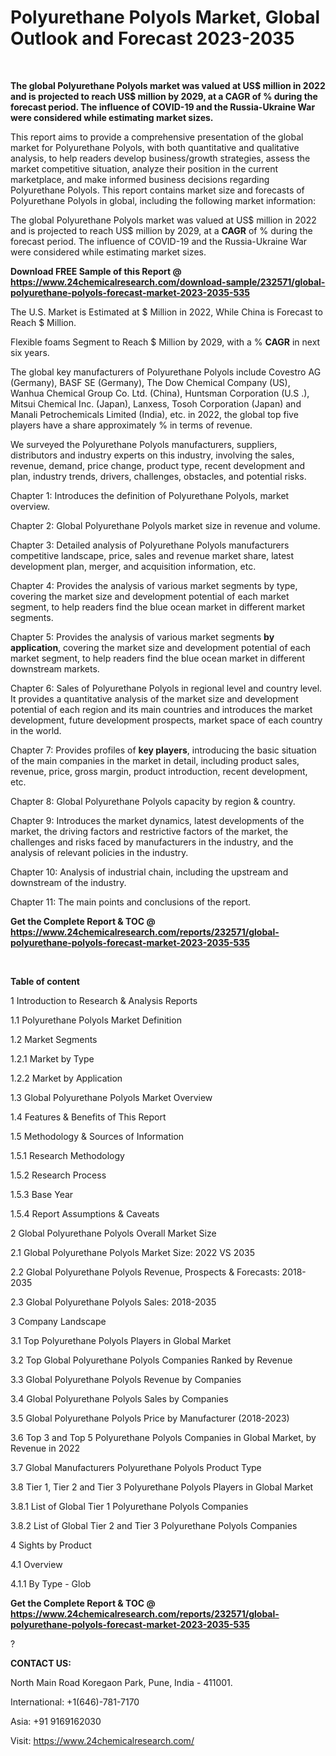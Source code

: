<h1>Polyurethane Polyols Market, Global Outlook and Forecast 2023-2035</h1><br/><p><strong>The global Polyurethane Polyols market was valued at US$ million in 2022 and is projected to reach US$ million by 2029, at a <strong>CAGR</strong> of % during the forecast period. The influence of COVID-19 and the Russia-Ukraine War were considered while estimating market sizes.</strong></p>
 
 
 
 <p>This report aims to provide a comprehensive presentation of the global market for Polyurethane Polyols, with both quantitative and qualitative analysis, to help readers develop business/growth strategies, assess the market competitive situation, analyze their position in the current marketplace, and make informed business decisions regarding Polyurethane Polyols. This report contains market size and forecasts of Polyurethane Polyols in global, including the following market information:</p>
 
 
 
 <p>The global Polyurethane Polyols market was valued at US$ million in 2022 and is projected to reach US$ million by 2029, at a <strong>CAGR</strong> of % during the forecast period. The influence of COVID-19 and the Russia-Ukraine War were considered while estimating market sizes.</p>
 
 
 
 <div><b>Download FREE Sample of this Report @ <a href="https://www.24chemicalresearch.com/download-sample/232571/global-polyurethane-polyols-forecast-market-2023-2035-535">https://www.24chemicalresearch.com/download-sample/232571/global-polyurethane-polyols-forecast-market-2023-2035-535</a></b></div>
 
 
 
 <p>The U.S. Market is Estimated at $ Million in 2022, While China is Forecast to Reach $ Million.</p>
 
 
 
 <p>Flexible foams Segment to Reach $ Million by 2029, with a % <strong>CAGR</strong> in next six years.</p>
 
 
 
 <p>The global key manufacturers of Polyurethane Polyols include Covestro AG (Germany), BASF SE (Germany), The Dow Chemical Company (US), Wanhua Chemical Group Co. Ltd. (China), Huntsman Corporation (U.S .), Mitsui Chemical Inc. (Japan), Lanxess, Tosoh Corporation (Japan) and Manali Petrochemicals Limited (India), etc. in 2022, the global top five players have a share approximately % in terms of revenue.</p>
 
 
 
 <p>We surveyed the Polyurethane Polyols manufacturers, suppliers, distributors and industry experts on this industry, involving the sales, revenue, demand, price change, product type, recent development and plan, industry trends, drivers, challenges, obstacles, and potential risks.</p>
 
 
 
 <p>Chapter 1: Introduces the definition of Polyurethane Polyols, market overview.</p>
 
 
 
 <p>Chapter 2: Global Polyurethane Polyols market size in revenue and volume.</p>
 
 
 
 <p>Chapter 3: Detailed analysis of Polyurethane Polyols manufacturers competitive landscape, price, sales and revenue market share, latest development plan, merger, and acquisition information, etc.</p>
 
 
 
 <p>Chapter 4: Provides the analysis of various market segments by type, covering the market size and development potential of each market segment, to help readers find the blue ocean market in different market segments.</p>
 
 
 
 <p>Chapter 5: Provides the analysis of various market segments <strong>by application</strong>, covering the market size and development potential of each market segment, to help readers find the blue ocean market in different downstream markets.</p>
 
 
 
 <p>Chapter 6: Sales of Polyurethane Polyols in regional level and country level. It provides a quantitative analysis of the market size and development potential of each region and its main countries and introduces the market development, future development prospects, market space of each country in the world.</p>
 
 
 
 <p>Chapter 7: Provides profiles of <strong>key players</strong>, introducing the basic situation of the main companies in the market in detail, including product sales, revenue, price, gross margin, product introduction, recent development, etc.</p>
 
 
 
 <p>Chapter 8: Global Polyurethane Polyols capacity by region & country.</p>
 
 
 
 <p>Chapter 9: Introduces the market dynamics, latest developments of the market, the driving factors and restrictive factors of the market, the challenges and risks faced by manufacturers in the industry, and the analysis of relevant policies in the industry.</p>
 
 
 
 <p>Chapter 10: Analysis of industrial chain, including the upstream and downstream of the industry.</p>
 
 
 
 <p>Chapter 11: The main points and conclusions of the report.</p>
 
 
 
 <div><b>Get the Complete Report & TOC @ <a href="https://www.24chemicalresearch.com/reports/232571/global-polyurethane-polyols-forecast-market-2023-2035-535">https://www.24chemicalresearch.com/reports/232571/global-polyurethane-polyols-forecast-market-2023-2035-535</a></b></div>
 
 
 
 <p><br />
 
 <b>Table of content</b></p>
 
 
 
 <p>1 Introduction to Research & Analysis Reports<br />
 
 1.1 Polyurethane Polyols Market Definition<br />
 
 1.2 Market Segments<br />
 
 1.2.1 Market by Type<br />
 
 1.2.2 Market by Application<br />
 
 1.3 Global Polyurethane Polyols Market Overview<br />
 
 1.4 Features & Benefits of This Report<br />
 
 1.5 Methodology & Sources of Information<br />
 
 1.5.1 Research Methodology<br />
 
 1.5.2 Research Process<br />
 
 1.5.3 Base Year<br />
 
 1.5.4 Report Assumptions & Caveats<br />
 
 2 Global Polyurethane Polyols Overall Market Size<br />
 
 2.1 Global Polyurethane Polyols Market Size: 2022 VS 2035<br />
 
 2.2 Global Polyurethane Polyols Revenue, Prospects & Forecasts: 2018-2035<br />
 
 2.3 Global Polyurethane Polyols Sales: 2018-2035<br />
 
 3 Company Landscape<br />
 
 3.1 Top Polyurethane Polyols Players in Global Market<br />
 
 3.2 Top Global Polyurethane Polyols Companies Ranked by Revenue<br />
 
 3.3 Global Polyurethane Polyols Revenue by Companies<br />
 
 3.4 Global Polyurethane Polyols Sales by Companies<br />
 
 3.5 Global Polyurethane Polyols Price by Manufacturer (2018-2023)<br />
 
 3.6 Top 3 and Top 5 Polyurethane Polyols Companies in Global Market, by Revenue in 2022<br />
 
 3.7 Global Manufacturers Polyurethane Polyols Product Type<br />
 
 3.8 Tier 1, Tier 2 and Tier 3 Polyurethane Polyols Players in Global Market<br />
 
 3.8.1 List of Global Tier 1 Polyurethane Polyols Companies<br />
 
 3.8.2 List of Global Tier 2 and Tier 3 Polyurethane Polyols Companies<br />
 
 4 Sights by Product<br />
 
 4.1 Overview<br />
 
 4.1.1 By Type - Glob</p>
 
 
 
 <div><b>Get the Complete Report & TOC @ <a href="https://www.24chemicalresearch.com/reports/232571/global-polyurethane-polyols-forecast-market-2023-2035-535">https://www.24chemicalresearch.com/reports/232571/global-polyurethane-polyols-forecast-market-2023-2035-535</a></b></div>
 
 
 
 <p>? </p>
 
 
 
 <p><b>CONTACT US:</b><br />
 
 North Main Road Koregaon Park, Pune, India - 411001.<br />
 
 International: +1(646)-781-7170<br />
 
 Asia: +91 9169162030<br />
 
 Visit: <a href="https://www.24chemicalresearch.com/">https://www.24chemicalresearch.com/</a></p>